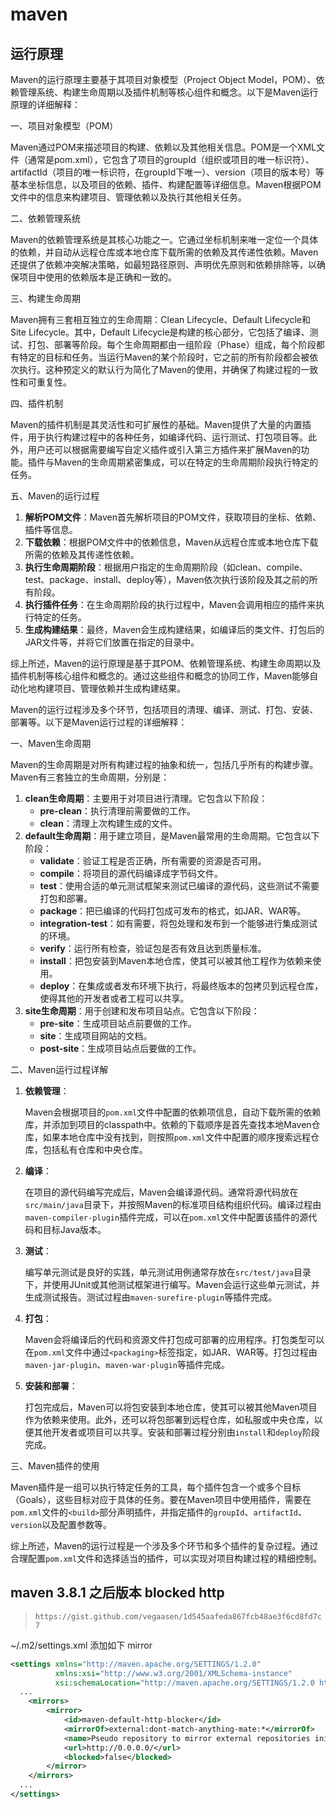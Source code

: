 # maven



## 运行原理

Maven的运行原理主要基于其项目对象模型（Project Object Model，POM）、依赖管理系统、构建生命周期以及插件机制等核心组件和概念。以下是Maven运行原理的详细解释：

一、项目对象模型（POM）

Maven通过POM来描述项目的构建、依赖以及其他相关信息。POM是一个XML文件（通常是pom.xml），它包含了项目的groupId（组织或项目的唯一标识符）、artifactId（项目的唯一标识符，在groupId下唯一）、version（项目的版本号）等基本坐标信息，以及项目的依赖、插件、构建配置等详细信息。Maven根据POM文件中的信息来构建项目、管理依赖以及执行其他相关任务。

二、依赖管理系统

Maven的依赖管理系统是其核心功能之一。它通过坐标机制来唯一定位一个具体的依赖，并自动从远程仓库或本地仓库下载所需的依赖及其传递性依赖。Maven还提供了依赖冲突解决策略，如最短路径原则、声明优先原则和依赖排除等，以确保项目中使用的依赖版本是正确和一致的。

三、构建生命周期

Maven拥有三套相互独立的生命周期：Clean Lifecycle、Default Lifecycle和Site Lifecycle。其中，Default Lifecycle是构建的核心部分，它包括了编译、测试、打包、部署等阶段。每个生命周期都由一组阶段（Phase）组成，每个阶段都有特定的目标和任务。当运行Maven的某个阶段时，它之前的所有阶段都会被依次执行。这种预定义的默认行为简化了Maven的使用，并确保了构建过程的一致性和可重复性。

四、插件机制

Maven的插件机制是其灵活性和可扩展性的基础。Maven提供了大量的内置插件，用于执行构建过程中的各种任务，如编译代码、运行测试、打包项目等。此外，用户还可以根据需要编写自定义插件或引入第三方插件来扩展Maven的功能。插件与Maven的生命周期紧密集成，可以在特定的生命周期阶段执行特定的任务。

五、Maven的运行过程

1. **解析POM文件**：Maven首先解析项目的POM文件，获取项目的坐标、依赖、插件等信息。
2. **下载依赖**：根据POM文件中的依赖信息，Maven从远程仓库或本地仓库下载所需的依赖及其传递性依赖。
3. **执行生命周期阶段**：根据用户指定的生命周期阶段（如clean、compile、test、package、install、deploy等），Maven依次执行该阶段及其之前的所有阶段。
4. **执行插件任务**：在生命周期阶段的执行过程中，Maven会调用相应的插件来执行特定的任务。
5. **生成构建结果**：最终，Maven会生成构建结果，如编译后的类文件、打包后的JAR文件等，并将它们放置在指定的目录中。

综上所述，Maven的运行原理是基于其POM、依赖管理系统、构建生命周期以及插件机制等核心组件和概念的。通过这些组件和概念的协同工作，Maven能够自动化地构建项目、管理依赖并生成构建结果。



Maven的运行过程涉及多个环节，包括项目的清理、编译、测试、打包、安装、部署等。以下是Maven运行过程的详细解释：

一、Maven生命周期

Maven的生命周期是对所有构建过程的抽象和统一，包括几乎所有的构建步骤。Maven有三套独立的生命周期，分别是：

1. **clean生命周期**：主要用于对项目进行清理。它包含以下阶段：
   - **pre-clean**：执行清理前需要做的工作。
   - **clean**：清理上次构建生成的文件。
2. **default生命周期**：用于建立项目，是Maven最常用的生命周期。它包含以下阶段：
   - **validate**：验证工程是否正确，所有需要的资源是否可用。
   - **compile**：将项目的源代码编译成字节码文件。
   - **test**：使用合适的单元测试框架来测试已编译的源代码，这些测试不需要打包和部署。
   - **package**：把已编译的代码打包成可发布的格式，如JAR、WAR等。
   - **integration-test**：如有需要，将包处理和发布到一个能够进行集成测试的环境。
   - **verify**：运行所有检查，验证包是否有效且达到质量标准。
   - **install**：把包安装到Maven本地仓库，使其可以被其他工程作为依赖来使用。
   - **deploy**：在集成或者发布环境下执行，将最终版本的包拷贝到远程仓库，使得其他的开发者或者工程可以共享。
3. **site生命周期**：用于创建和发布项目站点。它包含以下阶段：
   - **pre-site**：生成项目站点前要做的工作。
   - **site**：生成项目网站的文档。
   - **post-site**：生成项目站点后要做的工作。

二、Maven运行过程详解

1. **依赖管理**：

   Maven会根据项目的`pom.xml`文件中配置的依赖项信息，自动下载所需的依赖库，并添加到项目的classpath中。依赖的下载顺序是首先查找本地Maven仓库，如果本地仓库中没有找到，则按照`pom.xml`文件中配置的顺序搜索远程仓库，包括私有仓库和中央仓库。

2. **编译**：

   在项目的源代码编写完成后，Maven会编译源代码。通常将源代码放在`src/main/java`目录下，并按照Maven的标准项目结构组织代码。编译过程由`maven-compiler-plugin`插件完成，可以在`pom.xml`文件中配置该插件的源代码和目标Java版本。

3. **测试**：

   编写单元测试是良好的实践，单元测试用例通常存放在`src/test/java`目录下，并使用JUnit或其他测试框架进行编写。Maven会运行这些单元测试，并生成测试报告。测试过程由`maven-surefire-plugin`等插件完成。

4. **打包**：

   Maven会将编译后的代码和资源文件打包成可部署的应用程序。打包类型可以在`pom.xml`文件中通过`<packaging>`标签指定，如JAR、WAR等。打包过程由`maven-jar-plugin`、`maven-war-plugin`等插件完成。

5. **安装和部署**：

   打包完成后，Maven可以将包安装到本地仓库，使其可以被其他Maven项目作为依赖来使用。此外，还可以将包部署到远程仓库，如私服或中央仓库，以便其他开发者或项目可以共享。安装和部署过程分别由`install`和`deploy`阶段完成。

三、Maven插件的使用

Maven插件是一组可以执行特定任务的工具，每个插件包含一个或多个目标（Goals），这些目标对应于具体的任务。要在Maven项目中使用插件，需要在`pom.xml`文件的`<build>`部分声明插件，并指定插件的`groupId`、`artifactId`、`version`以及配置参数等。

综上所述，Maven的运行过程是一个涉及多个环节和多个插件的复杂过程。通过合理配置`pom.xml`文件和选择适当的插件，可以实现对项目构建过程的精细控制。



## maven 3.8.1 之后版本 blocked http

> `https://gist.github.com/vegaasen/1d545aafeda867fcb48ae3f6cd8fd7c7`

~/.m2/settings.xml 添加如下 mirror

```xml
<settings xmlns="http://maven.apache.org/SETTINGS/1.2.0"
          xmlns:xsi="http://www.w3.org/2001/XMLSchema-instance"
          xsi:schemaLocation="http://maven.apache.org/SETTINGS/1.2.0 http://maven.apache.org/xsd/settings-1.2.0.xsd">
  ...
    <mirrors>
        <mirror>
            <id>maven-default-http-blocker</id>
            <mirrorOf>external:dont-match-anything-mate:*</mirrorOf>
            <name>Pseudo repository to mirror external repositories initially using HTTP.</name>
            <url>http://0.0.0.0/</url>
            <blocked>false</blocked>
        </mirror>
    </mirrors>
  ...
</settings>
```
